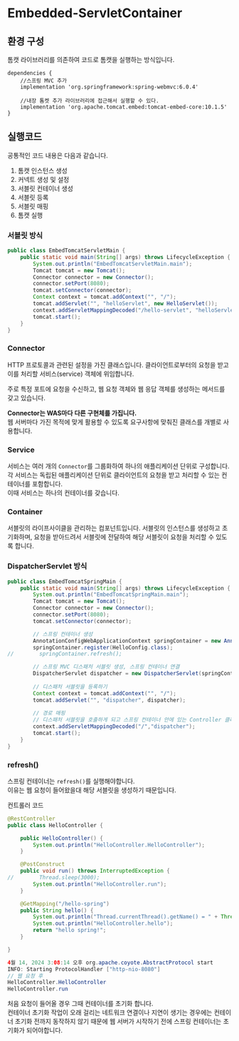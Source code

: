 # Embedded-ServletContainer  

## 환경 구성
톰캣 라이브러리를 의존하여 코드로 톰캣을 실행하는 방식입니다.  
```Gradle
dependencies {
    //스프링 MVC 추가
    implementation 'org.springframework:spring-webmvc:6.0.4'

    //내장 톰켓 추가 라이브러리에 접근해서 실행할 수 있다.
    implementation 'org.apache.tomcat.embed:tomcat-embed-core:10.1.5'
}
```  

## 실행코드  
공통적인 코드 내용은 다음과 같습니다.
1. 톰캣 인스턴스 생성
2. 커넥트 생성 및 설정
3. 서블릿 컨테이너 생성
4. 서블릿 등록
5. 서블릿 매핑
6. 톰캣 실행

### 서블릿 방식
```Java
public class EmbedTomcatServletMain {
    public static void main(String[] args) throws LifecycleException {
        System.out.println("EmbedTomcatServletMain.main");
        Tomcat tomcat = new Tomcat();
        Connector connector = new Connector();
        connector.setPort(8080);
        tomcat.setConnector(connector);
        Context context = tomcat.addContext("", "/");
        tomcat.addServlet("", "helloServlet", new HelloServlet());
        context.addServletMappingDecoded("/hello-servlet", "helloServlet");
        tomcat.start();
    }
}
```  

### Connector
HTTP 프로토콜과 관련된 설정을 가진 클래스입니다. 
클라이언트로부터의 요청을 받고 이를 처리할 서비스(service) 객체에 위임합니다.  
  
주로 특정 포트에 요청을 수신하고, 웹 요청 객체와 웹 응답 객체를 생성하는 메서드를 갖고 있습니다.  
  
**Connector는 WAS마다 다른 구현체를 가집니다.**  
웹 서버마다 가진 목적에 맞게 활용할 수 있도록 요구사항에 맞춰진 클래스를 개별로 사용합니다.  

### Service  
서비스는 여러 개의 `Connector`를 그룹화하여 하나의 애플리케이션 단위로 구성합니다. 
각 서비스는 독립된 애플리케이션 단위로 클라이언트의 요청을 받고 처리할 수 있는 컨테이너를 포함합니다.  
이때 서비스는 하나의 컨테이너를 갖습니다.

### Container  
서블릿의 라이프사이클을 관리하는 컴포넌트입니다. 서블릿의 인스턴스를 생성하고 초기화하며, 
요청을 받아드려서 서블릿에 전달하여 해당 서블릿이 요청을 처리할 수 있도록 합니다.
  
### DispatcherServlet 방식
```Java
public class EmbedTomcatSpringMain {
    public static void main(String[] args) throws LifecycleException {
        System.out.println("EmbedTomcatSpringMain.main");
        Tomcat tomcat = new Tomcat();
        Connector connector = new Connector();
        connector.setPort(8080);
        tomcat.setConnector(connector);

        // 스프링 컨테이너 생성
        AnnotationConfigWebApplicationContext springContainer = new AnnotationConfigWebApplicationContext();
        springContainer.register(HelloConfig.class);
//        springContainer.refresh();

        // 스프링 MVC 디스패처 서블릿 생성, 스프링 컨테이너 연결
        DispatcherServlet dispatcher = new DispatcherServlet(springContainer);
        
        // 디스패처 서블릿을 등록하기
        Context context = tomcat.addContext("", "/");
        tomcat.addServlet("", "dispatcher", dispatcher);
        
        // 경로 매핑
        // 디스패처 서블릿을 호출하게 되고 스프링 컨테이너 안에 있는 Controller 클래스 안의 매핑된 애들을 호출
        context.addServletMappingDecoded("/","dispatcher");
        tomcat.start();
    }
}
```  

### refresh()  
스프링 컨테이너는 `refresh()`를 실행해야합니다.  
이유는 웹 요청이 들어왔을대 해당 서블릿을 생성하기 때문입니다.  
  
컨트롤러 코드
```Java
@RestController
public class HelloController {

    public HelloController() {
        System.out.println("HelloController.HelloController");
    }

    @PostConstruct
    public void run() throws InterruptedException {
//        Thread.sleep(3000);
        System.out.println("HelloController.run");
    }

    @GetMapping("/hello-spring")
    public String hello() {
        System.out.println("Thread.currentThread().getName() = " + Thread.currentThread().getName());
        System.out.println("HelloController.hello");
        return "hello spring!";
    }

}
```  

```Java
4월 14, 2024 3:08:14 오후 org.apache.coyote.AbstractProtocol start
INFO: Starting ProtocolHandler ["http-nio-8080"]
// 웹 요청 후
HelloController.HelloController
HelloController.run
```  
처음 요청이 들어올 경우 그때 컨테이너를 초기화 합니다.  
컨테이너 초기화 작업이 오래 걸리는 네트워크 연결이나 지연이 생기는 경우에는 컨테이너 초기화 전까지 
동작하지 않기 때문에 웹 서버가 시작하기 전에 스프링 컨테이너는 초기화가 되어야합니다.  
